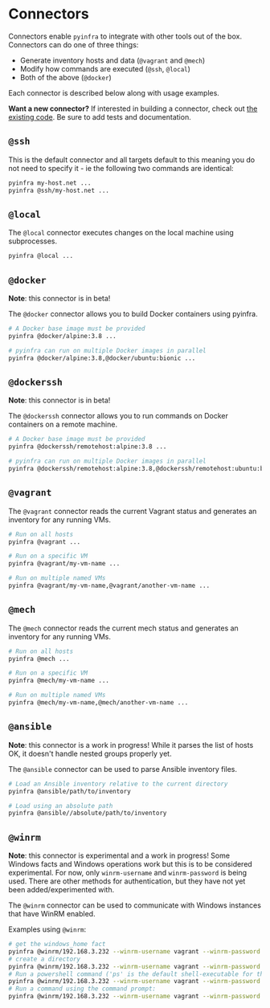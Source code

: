 # Connectors

Connectors enable ``pyinfra`` to integrate with other tools out of the box. Connectors can do one of three things:

+ Generate inventory hosts and data (`@vagrant` and `@mech`)
+ Modify how commands are executed (`@ssh`, `@local`)
+ Both of the above (`@docker`)

Each connector is described below along with usage examples.

**Want a new connector?** If interested in building a connector, check out [the existing code](https://github.com/Fizzadar/pyinfra/tree/master/pyinfra/api/connectors). Be sure to add tests and documentation.

## `@ssh`

This is the default connector and all targets default to this meaning you do not need to specify it - ie the following two commands are identical:

```sh
pyinfra my-host.net ...
pyinfra @ssh/my-host.net ...
```

## `@local`

The `@local` connector executes changes on the local machine using subprocesses.

```sh
pyinfra @local ...
```

## `@docker`

**Note**: this connector is in beta!

The `@docker` connector allows you to build Docker containers using pyinfra.

```sh
# A Docker base image must be provided
pyinfra @docker/alpine:3.8 ...

# pyinfra can run on multiple Docker images in parallel
pyinfra @docker/alpine:3.8,@docker/ubuntu:bionic ...
```

## `@dockerssh`

**Note**: this connector is in beta!

The `@dockerssh` connector allows you to run commands on Docker containers on a remote machine.

```sh
# A Docker base image must be provided
pyinfra @dockerssh/remotehost:alpine:3.8 ...

# pyinfra can run on multiple Docker images in parallel
pyinfra @dockerssh/remotehost:alpine:3.8,@dockerssh/remotehost:ubuntu:bionic ...
```

## `@vagrant`

The `@vagrant` connector reads the current Vagrant status and generates an inventory for any running VMs.

```sh
# Run on all hosts
pyinfra @vagrant ...

# Run on a specific VM
pyinfra @vagrant/my-vm-name ...

# Run on multiple named VMs
pyinfra @vagrant/my-vm-name,@vagrant/another-vm-name ...
```

## `@mech`

The `@mech` connector reads the current mech status and generates an inventory for any running VMs.

```sh
# Run on all hosts
pyinfra @mech ...

# Run on a specific VM
pyinfra @mech/my-vm-name ...

# Run on multiple named VMs
pyinfra @mech/my-vm-name,@mech/another-vm-name ...
```

## `@ansible`

**Note**: this connector is a work in progress! While it parses the list of hosts OK, it doesn't handle nested groups properly yet.

The `@ansible` connector can be used to parse Ansible inventory files.

```sh
# Load an Ansible inventory relative to the current directory
pyinfra @ansible/path/to/inventory

# Load using an absolute path
pyinfra @ansible//absolute/path/to/inventory
```

## `@winrm`

**Note**: this connector is experimental and a work in progress! Some Windows facts and Windows operations work but this is to be considered experimental. For now, only `winrm-username` and `winrm-password` is being used. There are other methods for authentication, but they have not yet been added/experimented with.

The `@winrm` connector can be used to communicate with Windows instances that have WinRM enabled.

Examples using `@winrm`:

```sh
# get the windows_home fact
pyinfra @winrm/192.168.3.232 --winrm-username vagrant --winrm-password vagrant --winrm-port 5985 -vv --debug fact windows_home
# create a directory
pyinfra @winrm/192.168.3.232 --winrm-username vagrant --winrm-password vagrant --winrm-port 5985 windows_files.windows_directory 'c:\temp'
# Run a powershell command ('ps' is the default shell-executable for the winrm connector)
pyinfra @winrm/192.168.3.232 --winrm-username vagrant --winrm-password vagrant --winrm-port 5985 exec -- write-host hello
# Run a command using the command prompt:
pyinfra @winrm/192.168.3.232 --winrm-username vagrant --winrm-password vagrant --winrm-port 5985 --shell-executable cmd exec -- date /T
```
